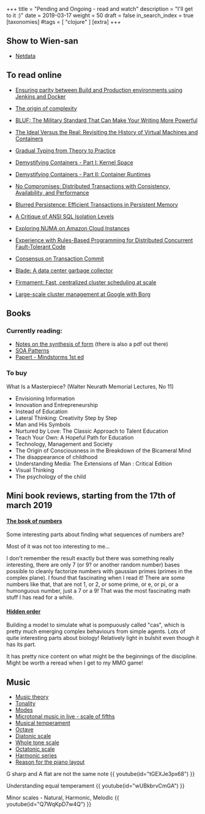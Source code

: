 +++
title = "Pending and Ongoing - read and watch"
description = "I'll get to it :)"
date = 2019-03-17
weight = 50
draft = false
in_search_index = true
[taxonomies]
#tags = [ "clojure" ]
[extra]
+++

## Show to Wien-san

- [Netdata](https://github.com/netdata/netdata/blob/master/README.md#features)

## To read online

- [Ensuring parity between Build and Production environments using Jenkins and Docker](https://engineering.klarna.com/ensuring-parity-between-build-and-production-environments-using-jenkins-and-docker-2695f758b549)
- [The origin of complexity](https://itnext.io/the-origin-of-complexity-8ecb39130fc)
- [BLUF: The Military Standard That Can Make Your Writing More Powerful](https://www.animalz.co/blog/bottom-line-up-front/)


- [The Ideal Versus the Real: Revisiting the History of Virtual Machines and Containers](https://arxiv.org/pdf/1904.12226.pdf)
- [Gradual Typing from Theory to Practice](https://blog.sigplan.org/2019/07/12/gradual-typing-theory-practice/)
- [Demystifying Containers - Part I: Kernel Space](https://medium.com/@saschagrunert/demystifying-containers-part-i-kernel-space-2c53d6979504)
- [Demystifying Containers - Part II: Container Runtimes](https://medium.com/@saschagrunert/demystifying-containers-part-ii-container-runtimes-e363aa378f25)
- [No Compromises: Distributed Transactions with Consistency, Availability, and Performance](https://blog.acolyer.org/2016/01/14/no-compromises/)
- [Blurred Persistence: Efficient Transactions in Persistent Memory](https://blog.acolyer.org/2016/01/21/blurred-persistence/)
- [A Critique of ANSI SQL Isolation Levels](https://blog.acolyer.org/2016/02/24/a-critique-of-ansi-sql-isolation-levels/)
- [Exploring NUMA on Amazon Cloud Instances](http://techblog.cloudperf.net/2016/09/exploring-numa-on-amazon-cloud-instances.html)
- [Experience with Rules-Based Programming for Distributed Concurrent Fault-Tolerant Code](https://blog.acolyer.org/2016/01/19/dcft/)
- [Consensus on Transaction Commit](https://blog.acolyer.org/2016/01/13/consensus-on-transaction-commit/)
- [Blade: A data center garbage collector](https://blog.acolyer.org/2015/05/06/blade-a-data-center-garbage-collector/)
- [Firmament: Fast, centralized cluster scheduling at scale](https://blog.acolyer.org/2016/11/30/firmament-fast-centralized-cluster-scheduling-at-scale/)
- [Large-scale cluster management at Google with Borg](https://blog.acolyer.org/2015/05/07/large-scale-cluster-management-at-google-with-borg/)

## Books

### Currently reading:

- [Notes on the synthesis of form](https://www.amazon.com/Notes-Synthesis-Form-Harvard-Paperbacks/dp/0674627512) (there is also a pdf out there)
- [SOA Patterns](https://www.amazon.com/SOA-Patterns-Arnon-Rotem-Gal-Oz/dp/1933988266)
- [Papert - Mindstorms 1st ed](http://worrydream.com/refs/Papert%20-%20Mindstorms%201st%20ed.pdf)

### To buy
What Is a Masterpiece? (Walter Neurath Memorial Lectures, No 11)

- Envisioning Information
- Innovation and Entrepreneurship
- Instead of Education
- Lateral Thinking: Creativity Step by Step
- Man and His Symbols
- Nurtured by Love: The Classic Approach to Talent Education
- Teach Your Own: A Hopeful Path for Education
- Technology, Management and Society
- The Origin of Consciousness in the Breakdown of the Bicameral Mind
- The disappearance of childhood
- Understanding Media: The Extensions of Man : Critical Edition
- Visual Thinking
- The psychology of the child

## Mini book reviews, starting from the 17th of march 2019

#### [The book of numbers](https://mennohenselmans.com/the-myth-of-1glb-optimal-protein-intake-for-bodybuilders/)

Some interesting parts about finding what sequences of numbers are?

Most of it was not too interesting to me...

I don't remember the result exactly but there was something really interesting, there are only 7 (or 9? or another random number) bases possible to cleanly factorize numbers with gaussian primes (primes in the complex plane). I found that fascinating when I read it! There are some numbers like that, that are not 1, or 2, or some prime, or e, or pi, or a humonguous number, just a 7 or a 9! That was the most fascinating math stuff I has read for a while.

#### [Hidden order](https://www.amazon.com/Hidden-Order-Adaptation-Builds-Complexity/dp/0201442302)

Building a model to simulate what is pompuously called "cas", which is pretty much emerging complex behaviours from simple agents. Lots of quite interesting parts about biology! Relatively light in bulshit even though it has its part.

It has pretty nice content on what might be the beginnings of the discipline. Might be worth a reread when I get to my MMO game!

## Music

- [Music theory](https://en.wikipedia.org/wiki/Music_theory)
- [Tonality](https://en.wikipedia.org/wiki/Tonality)
- [Modes](https://en.wikipedia.org/wiki/Mode_(music))
- [Microtonal music in live - scale of fifths](https://www.subaqueousmusic.com/sof/)
- [Musical temperament](https://en.wikipedia.org/wiki/Musical_temperament)
- [Octave](https://en.wikipedia.org/wiki/Octave)
- [Diatonic scale](https://en.wikipedia.org/wiki/Diatonic_scale)
- [Whole tone scale](https://en.wikipedia.org/wiki/Whole_tone_scale)
- [Octatonic scale](https://en.wikipedia.org/wiki/Octatonic_scale)
- [Harmonic series](https://en.wikipedia.org/wiki/Harmonic_series_(music))
- [Reason for the piano layout](https://www.quora.com/Whats-the-reason-for-the-piano-keyboard-layout-of-12-keys-in-an-octave-with-7-white-keys-in-front-and-5-at-the-back-Why-this-specific-arrangement)

G sharp and A flat are not the same note
{{ youtube(id="tGEXJe3px68") }}

Understanding equal temperament
{{ youtube(id="wUBkbrvCmGA") }}

Minor scales - Natural, Harmonic, Melodic
{{ youtube(id="Q7WqKpD7w4Q") }}
